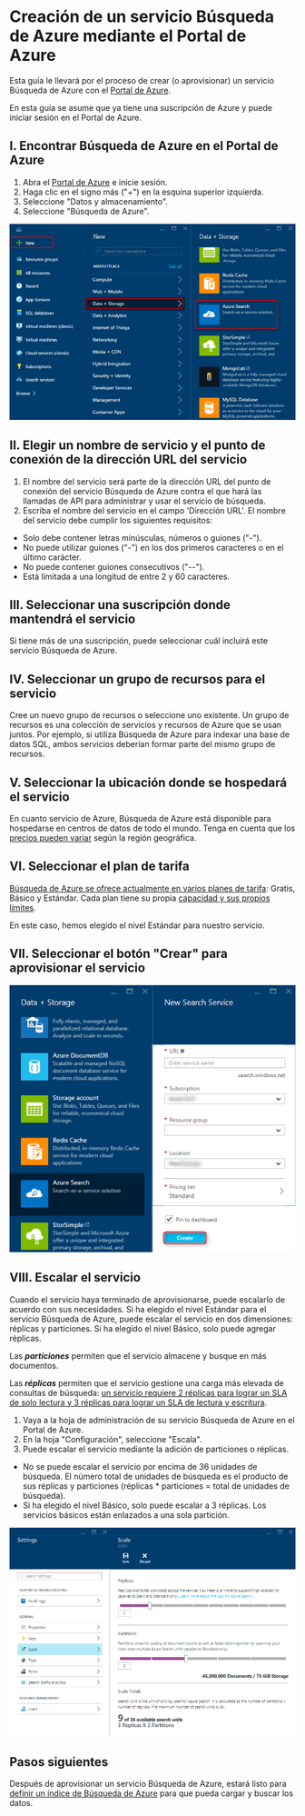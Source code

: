 <properties
	pageTitle="Creación de un servicio Búsqueda de Azure en el Portal de Azure | Microsoft Azure | Servicio de búsqueda hospedado en la nube"
	description="Más información sobre cómo aprovisionar un servicio Búsqueda de Azure mediante el Portal de Azure."
	services="search"
	authors="ashmaka"
	documentationCenter=""/>

<tags
	ms.service="search"
	ms.devlang="NA"
	ms.workload="search"
	ms.topic="article"
	ms.tgt_pltfrm="na"
	ms.date="03/10/2016"
	ms.author="ashmaka"/>

# Creación de un servicio Búsqueda de Azure mediante el Portal de Azure

Esta guía le llevará por el proceso de crear (o aprovisionar) un servicio Búsqueda de Azure con el [Portal de Azure](https://portal.azure.com/).

En esta guía se asume que ya tiene una suscripción de Azure y puede iniciar sesión en el Portal de Azure.

## I. Encontrar Búsqueda de Azure en el Portal de Azure
1. Abra el [Portal de Azure](https://portal.azure.com/) e inicie sesión.
1. Haga clic en el signo más ("+") en la esquina superior izquierda.
2. Seleccione "Datos y almacenamiento".
3. Seleccione "Búsqueda de Azure".

![](./media/search-create-service-portal/find-search.png)

## II. Elegir un nombre de servicio y el punto de conexión de la dirección URL del servicio
1. El nombre del servicio será parte de la dirección URL del punto de conexión del servicio Búsqueda de Azure contra el que hará las llamadas de API para administrar y usar el servicio de búsqueda.
2. Escriba el nombre del servicio en el campo 'Dirección URL'. El nombre del servicio debe cumplir los siguientes requisitos:
  * Solo debe contener letras minúsculas, números o guiones ("-").
  * No puede utilizar guiones ("-") en los dos primeros caracteres o en el último carácter.
  * No puede contener guiones consecutivos ("--").
  * Está limitada a una longitud de entre 2 y 60 caracteres.


## III. Seleccionar una suscripción donde mantendrá el servicio
Si tiene más de una suscripción, puede seleccionar cuál incluirá este servicio Búsqueda de Azure.

## IV. Seleccionar un grupo de recursos para el servicio
Cree un nuevo grupo de recursos o seleccione uno existente. Un grupo de recursos es una colección de servicios y recursos de Azure que se usan juntos. Por ejemplo, si utiliza Búsqueda de Azure para indexar una base de datos SQL, ambos servicios deberían formar parte del mismo grupo de recursos.

## V. Seleccionar la ubicación donde se hospedará el servicio
En cuanto servicio de Azure, Búsqueda de Azure está disponible para hospedarse en centros de datos de todo el mundo. Tenga en cuenta que los [precios pueden variar](https://azure.microsoft.com/pricing/details/search/) según la región geográfica.

## VI. Seleccionar el plan de tarifa
[Búsqueda de Azure se ofrece actualmente en varios planes de tarifa](https://azure.microsoft.com/pricing/details/search/): Gratis, Básico y Estándar. Cada plan tiene su propia [capacidad y sus propios límites](search-limits-quotas-capacity.md).

En este caso, hemos elegido el nivel Estándar para nuestro servicio.

## VII. Seleccionar el botón "Crear" para aprovisionar el servicio

![](./media/search-create-service-portal/create-service.png)

## VIII. Escalar el servicio

Cuando el servicio haya terminado de aprovisionarse, puede escalarlo de acuerdo con sus necesidades. Si ha elegido el nivel Estándar para el servicio Búsqueda de Azure, puede escalar el servicio en dos dimensiones: réplicas y particiones. Si ha elegido el nivel Básico, solo puede agregar réplicas.

Las *__particiones__* permiten que el servicio almacene y busque en más documentos.

Las *__réplicas__* permiten que el servicio gestione una carga más elevada de consultas de búsqueda: [un servicio requiere 2 réplicas para lograr un SLA de solo lectura y 3 réplicas para lograr un SLA de lectura y escritura](https://azure.microsoft.com/support/legal/sla/search/v1_0/).

1. Vaya a la hoja de administración de su servicio Búsqueda de Azure en el Portal de Azure.
2. En la hoja "Configuración", seleccione "Escala".
3. Puede escalar el servicio mediante la adición de particiones o réplicas.
  * No se puede escalar el servicio por encima de 36 unidades de búsqueda. El número total de unidades de búsqueda es el producto de sus réplicas y particiones (réplicas * particiones = total de unidades de búsqueda).
  * Si ha elegido el nivel Básico, solo puede escalar a 3 réplicas. Los servicios básicos están enlazados a una sola partición.

![](./media/search-create-service-portal/scale-service.png)

## Pasos siguientes
Después de aprovisionar un servicio Búsqueda de Azure, estará listo para [definir un índice de Búsqueda de Azure](search-what-is-an-index.md) para que pueda cargar y buscar los datos.

<!---HONumber=AcomDC_0316_2016-->